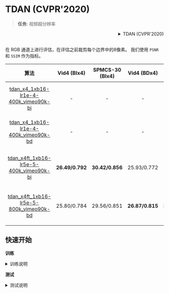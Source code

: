 # TDAN (CVPR'2020)

> **任务**: 视频超分辨率

<!-- [ALGORITHM] -->

<details>
<summary align="right">TDAN (CVPR'2020)</summary>

```bibtex
@InProceedings{tian2020tdan,
  title={TDAN: Temporally-Deformable Alignment Network for Video Super-Resolution},
  author={Tian, Yapeng and Zhang, Yulun and Fu, Yun and Xu, Chenliang},
  booktitle = {Proceedings of the IEEE conference on Computer Vision and Pattern Recognition},
  year = {2020}
}
```

</details>

<br/>

在 RGB 通道上进行评估，在评估之前裁剪每个边界中的8像素。
我们使用 `PSNR` 和 `SSIM` 作为指标。

|                            算法                            |   Vid4 (BIx4)   | SPMCS-30 (BIx4) |   Vid4 (BDx4)   | SPMCS-30 (BDx4) |         GPU 信息         |                            下载                            |
| :--------------------------------------------------------: | :-------------: | :-------------: | :-------------: | :-------------: | :----------------------: | :--------------------------------------------------------: |
| [tdan_x4_1xb16-lr1e-4-400k_vimeo90k-bi](/configs/tdan/tdan_x4_8xb16-lr1e-4-400k_vimeo90k-bi.py) |        -        |        -        |        -        |        -        | 8 (Tesla V100-SXM2-32GB) |                             -                              |
| [tdan_x4_1xb16-lr1e-4-400k_vimeo90k-bd](/configs/tdan/tdan_x4_8xb16-lr1e-4-400k_vimeo90k-bd.py) |        -        |        -        |        -        |        -        | 8 (Tesla V100-SXM2-32GB) |                             -                              |
| [tdan_x4ft_1xb16-lr5e-5-400k_vimeo90k-bi](/configs/tdan/tdan_x4ft_8xb16-lr5e-5-400k_vimeo90k-bi.py) | **26.49/0.792** | **30.42/0.856** |   25.93/0.772   |   29.69/0.842   | 8 (Tesla V100-SXM2-32GB) | [模型](https://download.openmmlab.com/mmediting/restorers/tdan/tdan_vimeo90k_bix4_20210528-739979d9.pth) \| [日志](https://download.openmmlab.com/mmediting/restorers/tdan/tdan_vimeo90k_bix4_20210528_135616.log.json) |
| [tdan_x4ft_1xb16-lr5e-5-800k_vimeo90k-bd](/configs/tdan/tdan_x4ft_8xb16-lr5e-5-800k_vimeo90k-bd.py) |   25.80/0.784   |   29.56/0.851   | **26.87/0.815** | **30.77/0.868** | 8 (Tesla V100-SXM2-32GB) | [模型](https://download.openmmlab.com/mmediting/restorers/tdan/tdan_vimeo90k_bdx4_20210528-c53ab844.pth) \| [日志](https://download.openmmlab.com/mmediting/restorers/tdan/tdan_vimeo90k_bdx4_20210528_122401.log.json) |

## 快速开始

**训练**

<details>
<summary>训练说明</summary>

您可以使用以下命令来训练模型。

TDAN 训练有两个阶段。

**阶段 1**: 以更大的学习率训练 (1e-4)

```shell
# CPU上训练
CUDA_VISIBLE_DEVICES=-1 python tools/train.py configs/tdan/tdan_x4_1xb16-lr1e-4-400k_vimeo90k-bi.py

# 单个GPU上训练
python tools/train.py configs/tdan/tdan_x4_1xb16-lr1e-4-400k_vimeo90k-bi.py

# 多个GPU上训练
./tools/dist_train.sh configs/tdan/tdan_x4_1xb16-lr1e-4-400k_vimeo90k-bi.py 8
```

**阶段 2**: 以较小的学习率进行微调 (5e-5)

```shell
# CPU上训练
CUDA_VISIBLE_DEVICES=-1 python tools/train.py configs/tdan/tdan_x4ft_1xb16-lr5e-5-400k_vimeo90k-bi.py

# 单个GPU上训练
python tools/train.py configs/tdan/tdan_x4ft_1xb16-lr5e-5-400k_vimeo90k-bi.py

# 多个GPU上训练
./tools/dist_train.sh configs/tdan/tdan_x4ft_1xb16-lr5e-5-400k_vimeo90k-bi.py 8
```

更多细节可以参考 [train_test.md](/docs/zh_cn/user_guides/train_test.md) 中的 **Train a model** 部分。

</details>

**测试**

<details>
<summary>测试说明</summary>

您可以使用以下命令来测试模型。

```shell
# CPU上测试
CUDA_VISIBLE_DEVICES=-1 python tools/test.py configs/tdan/tdan_x4ft_1xb16-lr5e-5-400k_vimeo90k-bi.py https://download.openmmlab.com/mmediting/restorers/tdan/tdan_vimeo90k_bix4_20210528-739979d9.pth

# 单个GPU上测试
python tools/test.py configs/tdan/tdan_x4ft_1xb16-lr5e-5-400k_vimeo90k-bi.py https://download.openmmlab.com/mmediting/restorers/tdan/tdan_vimeo90k_bix4_20210528-739979d9.pth

# 多个GPU上测试
./tools/dist_test.sh configs/tdan/tdan_x4ft_1xb16-lr5e-5-400k_vimeo90k-bi.py https://download.openmmlab.com/mmediting/restorers/tdan/tdan_vimeo90k_bix4_20210528-739979d9.pth 8
```

更多细节可以参考 [train_test.md](/docs/zh_cn/user_guides/train_test.md) 中的 **Test a pre-trained model** 部分。

</details>
